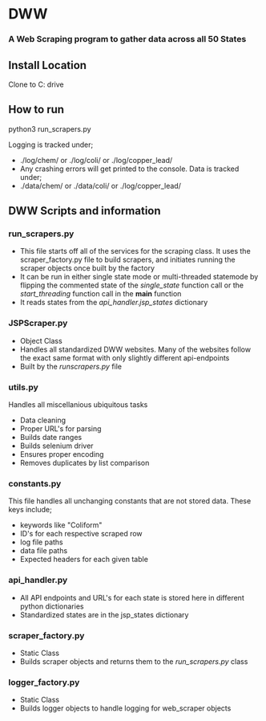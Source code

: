 # DWW
### A Web Scraping program to gather data across all 50 States
## Install Location
Clone to C: drive

## How to run
python3 run_scrapers.py 

Logging is tracked under;
  - ./log/chem/ or ./log/coli/ or ./log/copper_lead/
  - Any crashing errors will get printed to the console. 
Data is tracked under;
  - ./data/chem/ or ./data/coli/ or ./log/copper_lead/
## DWW Scripts and information
### run_scrapers.py
- This file starts off all of the services for the scraping class. It uses the scraper_factory.py file to build scrapers,
  and initiates running the scraper objects once built by the factory
- It can be run in either single state mode or multi-threaded statemode by flipping the commented state of the *single_state* function call
or the *start_threading* function call in the __main__ function
- It reads states from the *api_handler.jsp_states* dictionary
### JSPScraper.py
 - Object Class
 - Handles all standardized DWW websites. Many of the websites follow the exact same format with only slightly different api-endpoints
 - Built by the *runscrapers.py* file
### utils.py
Handles all miscellanious ubiquitous tasks
- Data cleaning
- Proper URL's for parsing
- Builds date ranges
- Builds selenium driver
- Ensures proper encoding
- Removes duplicates by list comparison
### constants.py
 This file handles all unchanging constants that are not stored data. These keys include;
  - keywords like "Coliform"
  - ID's for each respective scraped row
  - log file paths
  - data file paths
  - Expected headers for each given table
### api_handler.py
 - All API endpoints and URL's for each state is stored here in different python dictionaries
 - Standardized states are in the jsp_states dictionary
### scraper_factory.py
 - Static Class
 - Builds scraper objects and returns them to the *run_scrapers.py* class

### logger_factory.py 
 - Static Class
 - Builds logger objects to handle logging for web_scraper objects

